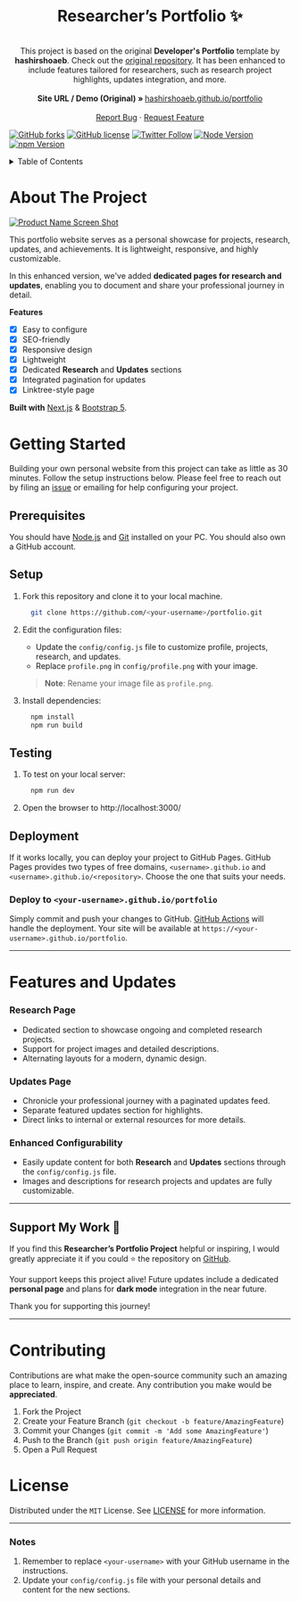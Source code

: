 <!-- PROJECT LOGO -->
<br />
<p align="center">
  <h1 align="center">Researcher’s Portfolio ✨</h1>

  <p align="center">
        <br />
    This project is based on the original <strong>Developer's Portfolio</strong> template by <strong>hashirshoaeb</strong>. 
    Check out the <a href="https://github.com/hashirshoaeb/portfolio" target="_blank">original repository</a>.
    It has been enhanced to include features tailored for researchers, such as research project highlights, updates integration, and more.
    <br /><br />
    <strong>Site URL / Demo (Original) » </strong>
    <a href="https://hashirshoaeb.github.io/portfolio"> hashirshoaeb.github.io/portfolio</a>
    <br />
    <br />
    <a href="https://github.com/hashirshoaeb/portfolio/issues">Report Bug</a>
    ·
    <a href="https://github.com/hashirshoaeb/portfolio/issues">Request Feature</a>
  </p>
</p>

[![GitHub forks](https://img.shields.io/github/forks/hashirshoaeb/portfolio?style=for-the-badge)](https://github.com/hashirshoaeb/portfolio/network)
[![GitHub license](https://img.shields.io/github/license/hashirshoaeb/portfolio?style=for-the-badge)](https://github.com/hashirshoaeb/portfolio/blob/master/LICENSE)
[![Twitter Follow](https://img.shields.io/twitter/follow/hashirshoaeb?color=ffcc66&logo=twitter&logoColor=ffffff&style=for-the-badge)](https://twitter.com/hashirshoaeb)
[![Node Version](https://img.shields.io/static/v1?label=Node&message=16.16.0&color=026e00&style=for-the-badge)](https://nodejs.org)
[![npm Version](https://img.shields.io/static/v1?label=npm&message=8.11.0&color=cb0000&style=for-the-badge)](https://nodejs.org)


<!-- TABLE OF CONTENTS -->
<details>
  <summary>Table of Contents</summary>
  <ol>
    <li>
      <a href="#about-the-project">About The Project</a>
    </li>
    <li>
      <a href="#getting-started">Getting Started</a>
      <ul>
        <li><a href="#prerequisites">Prerequisites</a></li>
        <li><a href="#setup">Setup</a></li>
      </ul>
    </li>
    <li><a href="#features-and-updates">Features and Updates</a></li>
    <li><a href="#support-my-work">Support My Work</a></li>
    <li><a href="#contributing">Contributing</a></li>
    <li><a href="#license">License</a></li>
  </ol>
</details>



<!-- ABOUT THE PROJECT -->
# About The Project

[![Product Name Screen Shot](/READMEdocs/screenshot.gif)](https://example.com)

This portfolio website serves as a personal showcase for projects, research, updates, and achievements. It is lightweight, responsive, and highly customizable.

In this enhanced version, we've added **dedicated pages for research and updates**, enabling you to document and share your professional journey in detail.

**Features**

- [x] Easy to configure
- [x] SEO-friendly
- [x] Responsive design
- [x] Lightweight
- [x] Dedicated **Research** and **Updates** sections
- [x] Integrated pagination for updates
- [x] Linktree-style page

**Built with** [Next.js](https://nextjs.org/) & [Bootstrap 5](https://getbootstrap.com).



<!-- GETTING STARTED -->
# Getting Started

Building your own personal website from this project can take as little as 30 minutes. Follow the setup instructions below. Please feel free to reach out by filing an [issue](https://github.com/hashirshoaeb/portfolio/issues) or emailing for help configuring your project.

## Prerequisites

You should have [Node.js](https://nodejs.org/en/) and [Git](https://git-scm.com/downloads) installed on your PC. You should also own a GitHub account.

## Setup

1. Fork this repository and clone it to your local machine.
    ```sh
      git clone https://github.com/<your-username>/portfolio.git
    ``` 

2. Edit the configuration files:
    - Update the `config/config.js` file to customize profile, projects, research, and updates.
    - Replace `profile.png` in `config/profile.png` with your image. 
    > **Note**: Rename your image file as `profile.png`.

3. Install dependencies:
    ```sh
      npm install
      npm run build
    ```

## Testing

1. To test on your local server:
    ```sh
      npm run dev
    ```

2. Open the browser to http://localhost:3000/

## Deployment

If it works locally, you can deploy your project to GitHub Pages. GitHub Pages provides two types of free domains, `<username>.github.io` and `<username>.github.io/<repository>`. Choose the one that suits your needs.

### Deploy to `<your-username>.github.io/portfolio`

Simply commit and push your changes to GitHub. [GitHub Actions](https://docs.github.com/en/actions/learn-github-actions/introduction-to-github-actions#overview) will handle the deployment. Your site will be available at `https://<your-username>.github.io/portfolio`.

---

<!-- FEATURES AND UPDATES -->
# Features and Updates

### Research Page

- Dedicated section to showcase ongoing and completed research projects.
- Support for project images and detailed descriptions.
- Alternating layouts for a modern, dynamic design.

### Updates Page

- Chronicle your professional journey with a paginated updates feed.
- Separate featured updates section for highlights.
- Direct links to internal or external resources for more details.

### Enhanced Configurability

- Easily update content for both **Research** and **Updates** sections through the `config/config.js` file.
- Images and descriptions for research projects and updates are fully customizable.

---

<!-- SUPPORT MY WORK -->
## Support My Work 🌟

If you find this **Researcher’s Portfolio Project** helpful or inspiring, I would greatly appreciate it if you could ⭐️ the repository on [GitHub](https://github.com/elcarrillo/portfolio). 

Your support keeps this project alive! Future updates include a dedicated **personal page** and plans for **dark mode** integration in the near future. 

Thank you for supporting this journey!

---

<!-- CONTRIBUTING -->
# Contributing

Contributions are what make the open-source community such an amazing place to learn, inspire, and create. Any contribution you make would be **appreciated**.

1. Fork the Project
2. Create your Feature Branch (`git checkout -b feature/AmazingFeature`)
3. Commit your Changes (`git commit -m 'Add some AmazingFeature'`)
4. Push to the Branch (`git push origin feature/AmazingFeature`)
5. Open a Pull Request



<!-- LICENSE -->
# License

Distributed under the `MIT` License. See [LICENSE](https://github.com/hashirshoaeb/portfolio/blob/main/LICENSE) for more information.

---

### Notes
1. Remember to replace `<your-username>` with your GitHub username in the instructions.
2. Update your `config/config.js` file with your personal details and content for the new sections.
